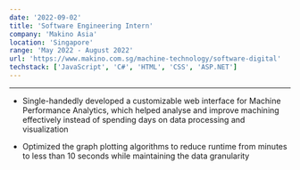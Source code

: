 ```yaml
---
date: '2022-09-02'
title: 'Software Engineering Intern'
company: 'Makino Asia'
location: 'Singapore'
range: 'May 2022 - August 2022'
url: 'https://www.makino.com.sg/machine-technology/software-digital'
techstack: ['JavaScript', 'C#', 'HTML', 'CSS', 'ASP.NET']
---
```


---

- Single-handedly developed a customizable web interface for Machine Performance Analytics, which helped analyse and improve machining effectively instead of spending days on data processing and visualization

- Optimized the graph plotting algorithms to reduce runtime from minutes to less than 10 seconds while maintaining the data granularity
